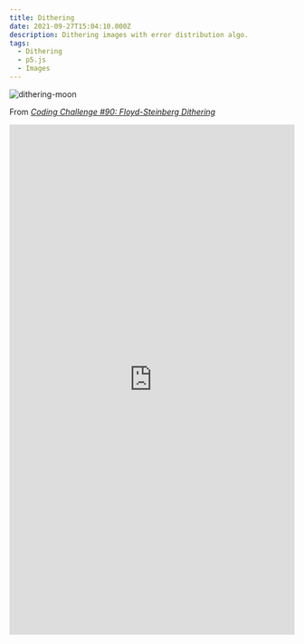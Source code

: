 ```yaml
---
title: Dithering
date: 2021-09-27T15:04:10.000Z
description: Dithering images with error distribution algo.
tags:
  - Dithering
  - p5.js
  - Images
---
```


![dithering-moon](/img/dithering-moon.png)

From [*Coding Challenge #90: Floyd-Steinberg Dithering*](https://www.youtube.com/watch?v=0L2n8Tg2FwI)



<iframe height="900" style="width: 100%;" scrolling="no" title="Dithering" src="https://codepen.io/pavb/embed/3f966b6a2286c3c19e5a7bc6a97760e5?default-tab=result&theme-id=dark" frameborder="no" loading="lazy" allowtransparency="true" allowfullscreen="true">
  See the Pen <a href="https://codepen.io/pavb/pen/3f966b6a2286c3c19e5a7bc6a97760e5">
  Dithering</a> by Pacha Bulker (<a href="https://codepen.io/pavb">@pavb</a>)
  on <a href="https://codepen.io">CodePen</a>.
</iframe>